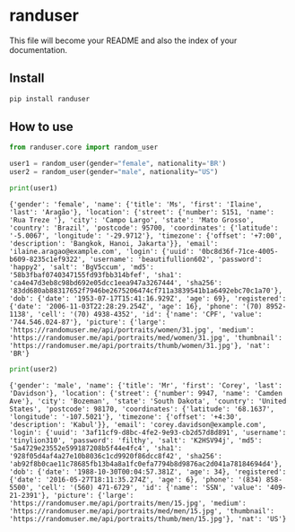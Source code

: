 randuser
================

<!-- WARNING: THIS FILE WAS AUTOGENERATED! DO NOT EDIT! -->

This file will become your README and also the index of your
documentation.

## Install

``` sh
pip install randuser
```

## How to use

``` python
from randuser.core import random_user
```

``` python
user1 = random_user(gender="female", nationality='BR')
user2 = random_user(gender="male", nationality="US")
```

``` python
print(user1)
```

    {'gender': 'female', 'name': {'title': 'Ms', 'first': 'Ilaine', 'last': 'Aragão'}, 'location': {'street': {'number': 5151, 'name': 'Rua Treze '}, 'city': 'Campo Largo', 'state': 'Mato Grosso', 'country': 'Brazil', 'postcode': 95700, 'coordinates': {'latitude': '-5.0067', 'longitude': '-29.9712'}, 'timezone': {'offset': '+7:00', 'description': 'Bangkok, Hanoi, Jakarta'}}, 'email': 'ilaine.aragao@example.com', 'login': {'uuid': '0bc8d36f-71ce-4005-b609-8235c1ef9322', 'username': 'beautifullion602', 'password': 'happy2', 'salt': 'BgV5ccum', 'md5': '58b3fbaf0740347155fd93fbb314bfef', 'sha1': 'ca4e47d3eb8c98bd692e05dcc1eea947a3267444', 'sha256': '83dd680ab88317652f7946be2675206474cf711a3839541b1a6492ebc70c1a70'}, 'dob': {'date': '1953-07-17T15:41:16.929Z', 'age': 69}, 'registered': {'date': '2006-11-03T22:28:29.254Z', 'age': 16}, 'phone': '(70) 8952-1138', 'cell': '(70) 4938-4352', 'id': {'name': 'CPF', 'value': '744.546.024-87'}, 'picture': {'large': 'https://randomuser.me/api/portraits/women/31.jpg', 'medium': 'https://randomuser.me/api/portraits/med/women/31.jpg', 'thumbnail': 'https://randomuser.me/api/portraits/thumb/women/31.jpg'}, 'nat': 'BR'}

``` python
print(user2)
```

    {'gender': 'male', 'name': {'title': 'Mr', 'first': 'Corey', 'last': 'Davidson'}, 'location': {'street': {'number': 9947, 'name': 'Camden Ave'}, 'city': 'Bozeman', 'state': 'South Dakota', 'country': 'United States', 'postcode': 98170, 'coordinates': {'latitude': '68.1637', 'longitude': '-107.5021'}, 'timezone': {'offset': '+4:30', 'description': 'Kabul'}}, 'email': 'corey.davidson@example.com', 'login': {'uuid': '3af11cf9-d8bc-4fe2-9e93-cb2d57d8d891', 'username': 'tinylion310', 'password': 'filthy', 'salt': 'K2HSV94j', 'md5': '5a4729e23552e599187208b5f44e4fc4', 'sha1': '928f05d4af4a27e10b8036c1cd9920f86dcc8f42', 'sha256': 'ab92f8b0cae11c78685fb13b4a8a1fc0efa7794b8d9876ac2d041a78184694d4'}, 'dob': {'date': '1988-10-30T00:04:57.381Z', 'age': 34}, 'registered': {'date': '2016-05-27T18:11:35.274Z', 'age': 6}, 'phone': '(834) 858-5500', 'cell': '(560) 471-6729', 'id': {'name': 'SSN', 'value': '409-21-2391'}, 'picture': {'large': 'https://randomuser.me/api/portraits/men/15.jpg', 'medium': 'https://randomuser.me/api/portraits/med/men/15.jpg', 'thumbnail': 'https://randomuser.me/api/portraits/thumb/men/15.jpg'}, 'nat': 'US'}
